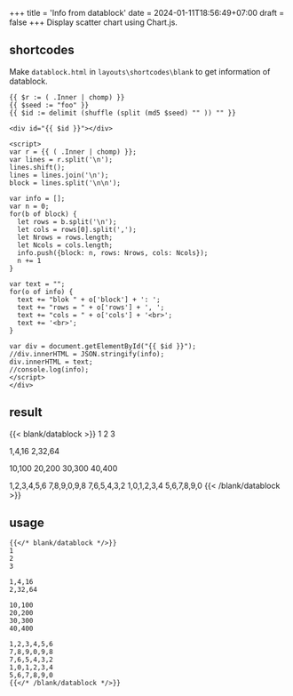 +++
title = 'Info from datablock'
date = 2024-01-11T18:56:49+07:00
draft = false
+++
Display scatter chart using Chart.js.


## shortcodes
Make `datablock.html` in `layouts\shortcodes\blank` to get information of datablock.

```
{{ $r := ( .Inner | chomp) }}
{{ $seed := "foo" }}
{{ $id := delimit (shuffle (split (md5 $seed) "" )) "" }}

<div id="{{ $id }}"></div>

<script>
var r = {{ ( .Inner | chomp) }};
var lines = r.split('\n');
lines.shift();
lines = lines.join('\n');
block = lines.split('\n\n');

var info = [];
var n = 0;
for(b of block) {
  let rows = b.split('\n');
  let cols = rows[0].split(',');
  let Nrows = rows.length;
  let Ncols = cols.length;
  info.push({block: n, rows: Nrows, cols: Ncols});
  n += 1
}

var text = "";
for(o of info) {
  text += "blok " + o['block'] + ': ';
  text += "rows = " + o['rows'] + ', ';
  text += "cols = " + o['cols'] + '<br>';
  text += '<br>';
}

var div = document.getElementById("{{ $id }}");
//div.innerHTML = JSON.stringify(info);
div.innerHTML = text;
//console.log(info);
</script>
</div>
```

## result
{{< blank/datablock >}}
1
2
3

1,4,16
2,32,64

10,100
20,200
30,300
40,400

1,2,3,4,5,6
7,8,9,0,9,8
7,6,5,4,3,2
1,0,1,2,3,4
5,6,7,8,9,0
{{< /blank/datablock >}}


## usage
```
{{</* blank/datablock */>}}
1
2
3

1,4,16
2,32,64

10,100
20,200
30,300
40,400

1,2,3,4,5,6
7,8,9,0,9,8
7,6,5,4,3,2
1,0,1,2,3,4
5,6,7,8,9,0
{{</* /blank/datablock */>}}
```
